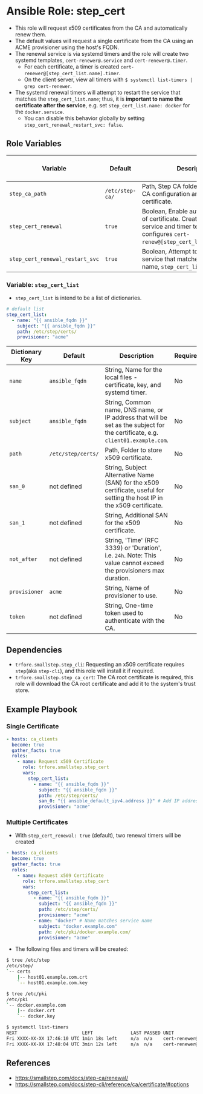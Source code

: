 # Ansible Role: step_cert

- This role will request x509 certificates from the CA and automatically renew them.
- The default values will request a single certificate from the CA using an ACME provisioner using the host's FQDN.
- The renewal service is via systemd timers and the role will create two systemd templates, `cert-renewer@.service` and `cert-renewer@.timer`.
  - For each certificate, a timer is created `cert-renewer@[step_cert_list.name].timer`.
  - On the client server, view all timers with `$ systemctl list-timers | grep cert-renewer`.
- The systemd renewal timers will attempt to restart the service that matches the `step_cert_list.name`; thus, it is **important to name the certificate after the service**, e.g. set `step_cert_list.name: docker` for the `docker.service`.
  - You can disable this behavior globally by setting `step_cert_renewal_restart_svc: false`.

## Role Variables

| Variable                        | Default         | Description                                                                                                                                              | Required | In-line Var Equivalent |
| ------------------------------- | --------------- | -------------------------------------------------------------------------------------------------------------------------------------------------------- | -------- | ---------------------- |
| `step_ca_path`                  | `/etc/step-ca/` | Path, Step CA folder containing the CA configuration and root certificate.                                                                               | No       | `STEPPATH`             |
| `step_cert_renewal`             | `true`          | Boolean, Enable automatic renewal of certificate. Creates a systemd service and timer template, and configures `cert-renew@[step_cert_list.name].timer`. | No       |                        |
| `step_cert_renewal_restart_svc` | `true`          | Boolean, Attempt to restart the service that matches the certificate name, `step_cert_list.name`.                                                        | No       |                        |

### Variable: `step_cert_list`

- `step_cert_list` is intend to be a list of dictionaries.

```yaml default/main.yml
# default list
step_cert_list:
  - name: "{{ ansible_fqdn }}"
    subject: "{{ ansible_fqdn }}"
    path: /etc/step/certs/
    provisioner: "acme"
```

| Dictionary Key | Default            | Description                                                                                                                    | Required | In-line Var Equivalent |
| -------------- | ------------------ | ------------------------------------------------------------------------------------------------------------------------------ | -------- | ---------------------- |
| `name`         | `ansible_fqdn`     | String, Name for the local files - certificate, key, and systemd timer.                                                        | No       |                        |
| `subject`      | `ansible_fqdn`     | String, Common name, DNS name, or IP address that will be set as the subject for the certificate, e.g. `client01.example.com`. | No       |                        |
| `path`         | `/etc/step/certs/` | Path, Folder to store x509 certificate.                                                                                        | No       |                        |
| `san_0`        | not defined        | String, Subject Alternative Name (SAN) for the x509 certificate, useful for setting the host IP in the x509 certificate.       | No       | `--san`                |
| `san_1`        | not defined        | String, Additional SAN for the x509 certificate.                                                                               | No       | `--san`                |
| `not_after`    | not defined        | String, 'Time' (RFC 3339) or 'Duration', i.e. `24h`. Note: This value cannot exceed the provisioners max duration.             | No       | `--not-after`          |
| `provisioner`  | `acme`             | String, Name of provisioner to use.                                                                                            | No       | `--provisioner`        |
| `token`        | not defined        | String, One-time token used to authenticate with the CA.                                                                       | No       | `--token`              |

## Dependencies

- `trfore.smallstep.step_cli`: Requesting an x509 certificate requires `step`(aka `step-cli`), and this role will install it if required.
- `trfore.smallstep.step_ca_cert`: The CA root certificate is required, this role will download the CA root certificate and add it to the system's trust store.

## Example Playbook

### Single Certificate

```yaml
- hosts: ca_clients
  become: true
  gather_facts: true
  roles:
    - name: Request x509 Certificate
      role: trfore.smallstep.step_cert
      vars:
        step_cert_list:
          - name: "{{ ansible_fqdn }}"
            subject: "{{ ansible_fqdn }}"
            path: /etc/step/certs/
            san_0: "{{ ansible_default_ipv4.address }}" # Add IP address to certificate
            provisioner: "acme"
```

### Multiple Certificates

- With `step_cert_renewal: true` (default), two renewal timers will be created

```yaml
- hosts: ca_clients
  become: true
  gather_facts: true
  roles:
    - name: Request x509 Certificate
      role: trfore.smallstep.step_cert
      vars:
        step_cert_list:
          - name: "{{ ansible_fqdn }}"
            subject: "{{ ansible_fqdn }}"
            path: /etc/step/certs/
            provisioner: "acme"
          - name: "docker" # Name matches service name
            subject: "docker.example.com"
            path: /etc/pki/docker.example.com/
            provisioner: "acme"
```

- The following files and timers will be created:

```sh
$ tree /etc/step
/etc/step/
`-- certs
    |-- host01.example.com.crt
    `-- host01.example.com.key

$ tree /etc/pki
/etc/pki
`-- docker.example.com
    |-- docker.crt
    `-- docker.key

$ systemctl list-timers
NEXT                        LEFT              LAST PASSED UNIT                                                 ACTIVATES
Fri XXXX-XX-XX 17:46:10 UTC 1min 18s left     n/a  n/a    cert-renewer@docker.timer                           cert-renewer@docker.service
Fri XXXX-XX-XX 17:48:04 UTC 3min 12s left     n/a  n/a    cert-renewer@host01.example.com.timer               cert-renewer@host01.example.com.service
```

## References

- https://smallstep.com/docs/step-ca/renewal/
- https://smallstep.com/docs/step-cli/reference/ca/certificate/#options

